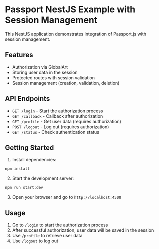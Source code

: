 # Passport NestJS Example with Session Management

This NestJS application demonstrates integration of Passport.js with session management.

## Features

- Authorization via GlobalArt
- Storing user data in the session
- Protected routes with session validation
- Session management (creation, validation, deletion)

## API Endpoints

- `GET /login` - Start the authorization process
- `GET /callback` - Callback after authorization
- `GET /profile` - Get user data (requires authorization)
- `POST /logout` - Log out (requires authorization)
- `GET /status` - Check authentication status

## Getting Started

1. Install dependencies:
```bash
npm install
```

2. Start the development server:
```bash
npm run start:dev
```

3. Open your browser and go to `http://localhost:4500`

## Usage

1. Go to `/login` to start the authorization process
2. After successful authorization, user data will be saved in the session
3. Use `/profile` to retrieve user data
4. Use `/logout` to log out